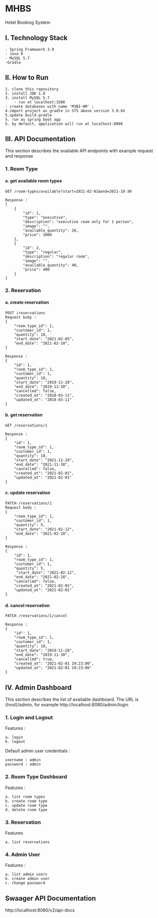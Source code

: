 # MHBS
Hotel Booking System

## I. Technology Stack
```
- Spring Framework 3.9
- Java 8
- MySQL 5.7
-Gradle
```

## II. How to Run
```
1. clone this repository
2. install JDK 1.8
3. install MySQL 5.7
    - run at localhost:3306 
- create databases with name 'M3BI-HM' ;
4.import project as gradle in STS above version 3.9.XX
5.update build.gradle
5. run as spring boot app
5. by default, application will run at localhost:8080
``` 

## III. API Documentation
This section describes the available API endpoints with example request and response

### 1. Room Type

#### a. get available room types
``` 
GET /room-types/available?start=2021-02-01&end=2021-10-30
```
```
Response :
[
    {
        "id": 1,
        "type": "executive",
        "description": "executive room only for 1 person",
        "image": "",
        "available_quantity": 26,
        "price": 1000
    },
    {
        "id": 2,
        "type": "regular",
        "description": "regular room",
        "image": "",
        "available_quantity": 40,
        "price": 400
    }
]
```

### 2. Reservation

#### a. create reservation
``` 
POST /reservations
Request body :
{
    "room_type_id": 1,
    "customer_id": 1,
    "quantity": 10,
    "start_date": "2021-02-05",
    "end_date": "2021-02-10",
}
```
```
Response :
{
    "id": 1,
    "room_type_id": 1,
    "customer_id": 1,
    "quantity": 10,
    "start_date": "2019-11-28",
    "end_date": "2019-11-30",
    "cancelled": false,
    "created_at": "2018-03-11",
    "updated_at": "2018-03-11"
}
```

#### b. get reservation
``` 
GET /reservations/1
```
```
Response :
{
    "id": 1,
    "room_type_id": 1,
    "customer_id": 1,
    "quantity": 10,
    "start_date": "2021-11-28",
    "end_date": "2021-11-30",
    "cancelled": false,
    "created_at": "2021-02-01",
    "updated_at": "2021-02-01"
}
```

#### c. update reservation
``` 
PATCH /reservations/1
Request body :
{
    "room_type_id": 1,
    "customer_id": 1,
    "quantity": 5,
    "start_date": "2021-02-12",
    "end_date": "2021-02-28",
}
```
```
Response :
{
    "id": 1,
    "room_type_id": 1,
    "customer_id": 1,
    "quantity": 5,
     "start_date": "2021-02-12",
    "end_date": "2021-02-28",
    "cancelled": false,
    "created_at": "2021-02-01",
    "updated_at": "2021-02-01"
}
```

#### d. cancel reservation
``` 
PATCH /reservations/1/cancel
```
```
Response :
{
    "id": 1,
    "room_type_id": 1,
    "customer_id": 1,
    "quantity": 10,
    "start_date": "2019-11-28",
    "end_date": "2019-11-30",
    "cancelled": true,
    "created_at": "2021-02-01 19:23:06",
    "updated_at": "2021-02-01 19:23:06"
}
```

## IV. Admin Dashboard
This section describes the list of available dashboard.
The URL is {host}/admin, for example http://localhost:8080/admin/login

### 1. Login and Logout
Features :
```
a. login
b. logout
```
Default admin user credentials :
```
username : admin
password : admin
```

### 2. Room Type Dashboard
Features :
```
a. list room types
b. create room type
c. update room type
d. delete room type
```

### 3. Reservation
Features
```
a. list reservations
```

### 4. Admin User
Features :
```
a. list admin users
b. create admin user
c. change password
```

## Swaager API Documentation

http://localhost:8080/v2/api-docs



